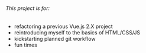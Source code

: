 #
###### This project is for:
 - refactoring a previous Vue.js 2.X project
 - reintroducing myself to the basics of HTML/CSS/JS
 - kickstarting planned git workflow
 - fun times
# 
